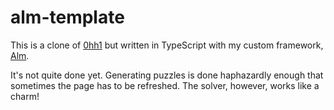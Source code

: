 # alm-template

This is a clone of [0hh1][0hh1] but written in TypeScript with my custom
framework, [Alm][alm].

It's not quite done yet. Generating puzzles is done haphazardly enough that
sometimes the page has to be refreshed. The solver, however, works like a charm!

[0hh1]: http://0hh1.com
[alm]: http://niltag.net/Alm
